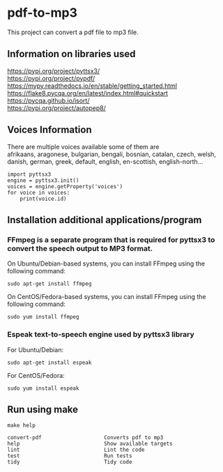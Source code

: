 # pdf-to-mp3
This project can convert a pdf file to mp3 file.

## Information on libraries used
https://pypi.org/project/pyttsx3/   
https://pypi.org/project/pypdf/   
https://mypy.readthedocs.io/en/stable/getting_started.html   
https://flake8.pycqa.org/en/latest/index.html#quickstart   
https://pycqa.github.io/isort/   
https://pypi.org/project/autopep8/   

## Voices Information 
There are multiple voices available some of them are   
afrikaans, aragonese, bulgarian, bengali, bosnian, catalan, czech, welsh, danish, german, greek, default, english, en-scottish, english-north...

```
import pyttsx3
engine = pyttsx3.init()
voices = engine.getProperty('voices')
for voice in voices:
    print(voice.id)
```

## Installation additional applications/program

### FFmpeg is a separate program that is required for pyttsx3 to convert the speech output to MP3 format.

On Ubuntu/Debian-based systems, you can install FFmpeg using the following command:  
```
sudo apt-get install ffmpeg
```
On CentOS/Fedora-based systems, you can install FFmpeg using the following command:  
```
sudo yum install ffmpeg
```

### Espeak text-to-speech engine used by  pyttsx3 library  

For Ubuntu/Debian:
```
sudo apt-get install espeak
```
For CentOS/Fedora:
```
sudo yum install espeak
```

## Run using make
```
make help

convert-pdf                    Converts pdf to mp3
help                           Show available targets
lint                           Lint the code
test                           Run tests
tidy                           Tidy code
```

